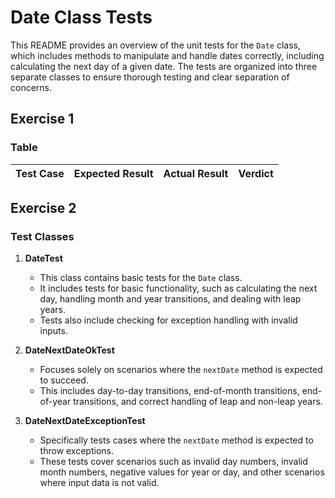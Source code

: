 # Date Class Tests

This README provides an overview of the unit tests for the `Date` class, which includes methods to manipulate and handle dates correctly, including calculating the next day of a given date. The tests are organized into three separate classes to ensure thorough testing and clear separation of concerns.

## Exercise 1

### Table

| Test Case | Expected Result | Actual Result | Verdict |
|:-------------:|:--------------:|:--------------:| :--------------:|

## Exercise 2

### Test Classes

1. **DateTest**
   - This class contains basic tests for the `Date` class.
   - It includes tests for basic functionality, such as calculating the next day, handling month and year transitions, and dealing with leap years.
   - Tests also include checking for exception handling with invalid inputs.

2. **DateNextDateOkTest**
   - Focuses solely on scenarios where the `nextDate` method is expected to succeed.
   - This includes day-to-day transitions, end-of-month transitions, end-of-year transitions, and correct handling of leap and non-leap years.

3. **DateNextDateExceptionTest**
   - Specifically tests cases where the `nextDate` method is expected to throw exceptions.
   - These tests cover scenarios such as invalid day numbers, invalid month numbers, negative values for year or day, and other scenarios where input data is not valid.